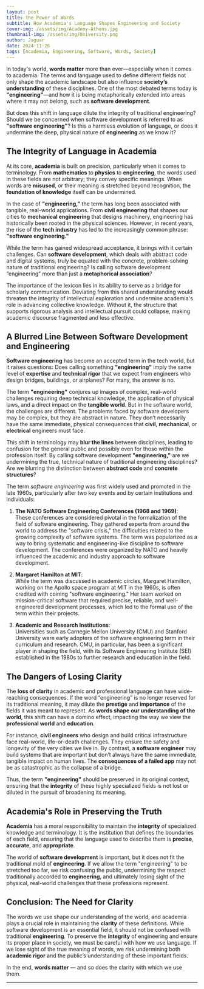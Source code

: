 ```yaml
---
layout: post
title: The Power of Words
subtitle: How Academia's Language Shapes Engineering and Society
cover-img: /assets/img/Academy-Athens.jpg
thumbnail-img: /assets/img/University.png
author: Jaguar
date: 2024-11-26
tags: [Academia, Engineering, Software, Words, Society]
---
```


In today's world, **words matter** more than ever—especially when it comes to academia. The terms and language used to define different fields not only shape the academic landscape but also influence **society’s understanding** of these disciplines. One of the most debated terms today is **"engineering"**—and how it is being metaphorically extended into areas where it may not belong, such as **software development**.

But does this shift in language dilute the integrity of traditional engineering? Should we be concerned when software development is referred to as **"software engineering"**? Is this a harmless evolution of language, or does it undermine the deep, physical nature of **engineering** as we know it?

## The Integrity of Language in Academia

At its core, **academia** is built on precision, particularly when it comes to terminology. From **mathematics** to **physics** to **engineering**, the words used in these fields are not arbitrary; they convey specific meanings. When words are **misused**, or their meaning is stretched beyond recognition, the **foundation of knowledge** itself can be undermined.

In the case of **"engineering,"** the term has long been associated with tangible, real-world applications. From **civil engineering** that shapes our cities to **mechanical engineering** that designs machinery, engineering has historically been rooted in the physical sciences. However, in recent years, the rise of the **tech industry** has led to the increasingly common phrase: **"software engineering."**

While the term has gained widespread acceptance, it brings with it certain challenges. Can **software development**, which deals with abstract code and digital systems, truly be equated with the concrete, problem-solving nature of traditional engineering? Is calling software development “engineering” more than just a **metaphorical association**?

The importance of the lexicon lies in its ability to serve as a bridge for scholarly communication. Deviating from this shared understanding would threaten the integrity of intellectual exploration and undermine academia's role in advancing collective knowledge. Without it, the structure that supports rigorous analysis and intellectual pursuit could collapse, making academic discourse fragmented and less effective.

<!--
"Lexicon" refers to the vocabulary of a particular language, field, subject, or individual. It can also mean a dictionary or a collection of words and their meanings. For example:

    In linguistics: The set of words used in a language (e.g., the English lexicon).
    In a specific domain: Specialized terms in a field, like medical or legal lexicon.
    For an individual: The words a person knows or uses.

It essentially denotes a repository of words and expressions.
You said:
So, in the academia, lexicon is of utmost priority and absolute. if academia deviates from that path, what meaning is there left to its existence?!
ChatGPT said:
ChatGPT

In academia, the lexicon is indeed central because it enables clear communication, precise ideas, and intellectual exchange. Academia relies on shared vocabulary to build concepts, debate theories, and create knowledge. Without a standardized lexicon, the foundation of understanding would erode, as terminology provides clarity and depth in academic discourse.

If academia deviates from a consistent and rigorous lexicon, it risks losing coherence and credibility. Specialized terms and their meanings allow for nuanced exploration within disciplines, and altering or diluting these terms could lead to confusion, ambiguity, or misinterpretation of ideas. In this sense, the lexicon becomes a crucial tool for the progression and preservation of knowledge.

Thus, the importance of the lexicon lies in its ability to serve as a bridge for scholarly communication. Deviating from this shared understanding would threaten the integrity of intellectual exploration and undermine academia's role in advancing collective knowledge. Without it, the structure that supports rigorous analysis and intellectual pursuit could collapse, making academic discourse fragmented and less effective.
-->

## A Blurred Line Between Software Development and Engineering

**Software engineering** has become an accepted term in the tech world, but it raises questions: Does calling something **"engineering"** imply the same level of **expertise** and **technical rigor** that we expect from engineers who design bridges, buildings, or airplanes? For many, the answer is no.

The term **"engineering"** conjures up images of complex, real-world challenges requiring deep technical knowledge, the application of physical laws, and a direct impact on the **tangible world**. But in the software world, the challenges are different. The problems faced by software developers may be complex, but they are abstract in nature. They don’t necessarily have the same immediate, physical consequences that **civil**, **mechanical**, or **electrical** engineers must face.

This shift in terminology may **blur the lines** between disciplines, leading to confusion for the general public and possibly even for those within the profession itself. By calling software development **"engineering,"** are we undermining the true, technical nature of traditional engineering disciplines? Are we blurring the distinction between **abstract code** and **concrete structures**?

The term *software engineering* was first widely used and promoted in the late 1960s, particularly after two key events and by certain institutions and individuals:

1. **The NATO Software Engineering Conferences (1968 and 1969)**:  
   These conferences are considered pivotal in the formalization of the field of software engineering. They gathered experts from around the world to address the "software crisis," the difficulties related to the growing complexity of software systems. The term was popularized as a way to bring systematic and engineering-like discipline to software development. The conferences were organized by NATO and heavily influenced the academic and industry approach to software development.  
 <!--  _Source: [Wikipedia](https://en.wikipedia.org/wiki/History_of_software_engineering){:target="_blank"}_. -->

2. **Margaret Hamilton at MIT**:  
   While the term was discussed in academic circles, Margaret Hamilton, working on the Apollo space program at MIT in the 1960s, is often credited with coining "software engineering." Her team worked on mission-critical software that required precise, reliable, and well-engineered development processes, which led to the formal use of the term within their projects.  

3. **Academic and Research Institutions**:  
   Universities such as Carnegie Mellon University (CMU) and Stanford University were early adopters of the software engineering term in their curriculum and research. CMU, in particular, has been a significant player in shaping the field, with its Software Engineering Institute (SEI) established in the 1980s to further research and education in the field.  

## The Dangers of Losing Clarity

The **loss of clarity** in academic and professional language can have wide-reaching consequences. If the word “engineering” is no longer reserved for its traditional meaning, it may dilute the **prestige** and **importance** of the fields it was meant to represent. As **words shape our understanding of the world**, this shift can have a domino effect, impacting the way we view the **professional world** and **education**.

For instance, **civil engineers** who design and build critical infrastructure face real-world, life-or-death challenges. They ensure the safety and longevity of the very cities we live in. By contrast, a **software engineer** may build systems that are important but don’t always have the same immediate, tangible impact on human lives. The **consequences of a failed app** may not be as catastrophic as the collapse of a bridge.

Thus, the term **"engineering"** should be preserved in its original context, ensuring that the **integrity** of these highly specialized fields is not lost or diluted in the pursuit of broadening its meaning.

## Academia's Role in Preserving the Truth

**Academia** has a moral responsibility to maintain the **integrity** of specialized knowledge and terminology. It is the institution that defines the boundaries of each field, ensuring that the language used to describe them is **precise**, **accurate**, and **appropriate**.

The world of **software development** is important, but it does not fit the traditional mold of **engineering**. If we allow the term "engineering" to be stretched too far, we risk confusing the public, undermining the respect traditionally accorded to **engineering**, and ultimately losing sight of the physical, real-world challenges that these professions represent.

## Conclusion: The Need for Clarity

The words we use shape our understanding of the world, and academia plays a crucial role in maintaining the **clarity** of these definitions. While software development is an essential field, it should not be confused with traditional **engineering**. To preserve the **integrity** of engineering and ensure its proper place in society, we must be careful with how we use language. If we lose sight of the true meaning of words, we risk undermining both **academic rigor** and the public’s understanding of these important fields.

In the end, **words matter** — and so does the clarity with which we use them.

---
